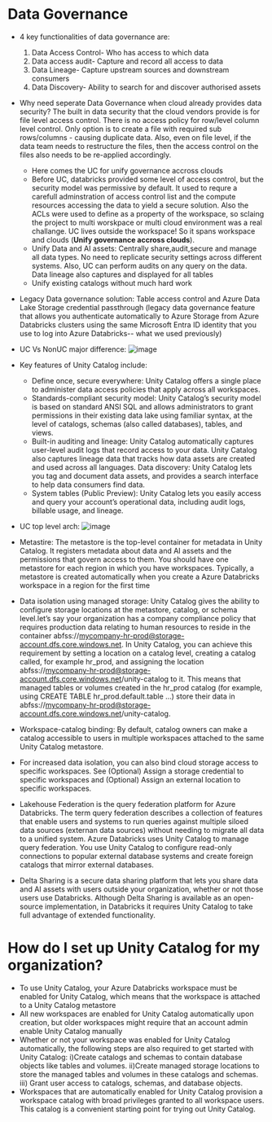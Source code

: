 # Data Governance
* 4 key functionalities of data governance are:
  1. Data Access Control- Who has access to which data
  2. Data access audit- Capture and record all access to data
  3. Data Lineage- Capture upstream sources and downstream consumers
  4. Data Discovery- Ability to search for and discover authorised assets
* Why need seperate Data Governance when cloud already provides data security?
    The built in data security that the cloud vendors provide is for file level access control. There is no access policy for row/level column level control. Only option is to create a file with required sub rows/columns - causing duplicate data. Also, even on file level, if the data team needs to restructure the files, then the access control on the files also needs to be re-applied accordingly.
  * Here comes the UC for unify governance accross clouds
  * Before UC, databricks provided some level of access control, but the security model was permissive by default. It used to requre a carefull adminstration of access control list and the compute resources accessing the data to yield a secure solution. Also the ACLs were used to define as a property of the workspace, so sclaing the project to multi worskpace or multi cloud environment was a real challange. UC lives outside the workspace! So it spans workspace and clouds (__Unify governance accross clouds__).
  * Unify Data and AI assets: Centrally share,audit,secure and manage all data types. No need to replicate security settings across different systems. Also, UC can perform audits on any query on the data. Data lineage also captures and displayed for all tables
  * Unify existing catalogs without much hard work
* Legacy Data governance solution: Table access control and Azure Data Lake Storage credential passthrough (legacy data governance feature that allows you authenticate automatically to Azure Storage from Azure Databricks clusters using the same Microsoft Entra ID identity that you use to log into Azure Databricks-- what we used previously)
* UC Vs NonUC major difference:
![image](https://github.com/user-attachments/assets/798cda58-d243-4e73-925f-bbdcb33bfbf5)

* Key features of Unity Catalog include:
  * Define once, secure everywhere: Unity Catalog offers a single place to administer data access policies that apply across all workspaces.
  * Standards-compliant security model: Unity Catalog’s security model is based on standard ANSI SQL and allows administrators to grant permissions in their existing data lake using familiar syntax, at the level of catalogs, schemas (also called databases), tables, and views.
  * Built-in auditing and lineage: Unity Catalog automatically captures user-level audit logs that record access to your data. Unity Catalog also captures lineage data that tracks how data assets are created and used across all languages.
Data discovery: Unity Catalog lets you tag and document data assets, and provides a search interface to help data consumers find data.
  * System tables (Public Preview): Unity Catalog lets you easily access and query your account’s operational data, including audit logs, billable usage, and lineage.

* UC top level arch:
  ![image](https://github.com/user-attachments/assets/6650120d-d260-4caa-8638-d32f69297d86)

* Metastire: The metastore is the top-level container for metadata in Unity Catalog. It registers metadata about data and AI assets and the permissions that govern access to them. You should have one metastore for each region in which you have workspaces. Typically, a metastore is created automatically when you create a Azure Databricks workspace in a region for the first time
* Data isolation using managed storage: Unity Catalog gives the ability to configure storage locations at the metastore, catalog, or schema level.let’s say your organization has a company compliance policy that requires production data relating to human resources to reside in the container abfss://mycompany-hr-prod@storage-account.dfs.core.windows.net. In Unity Catalog, you can achieve this requirement by setting a location on a catalog level, creating a catalog called, for example hr_prod, and assigning the location abfss://mycompany-hr-prod@storage-account.dfs.core.windows.net/unity-catalog to it. This means that managed tables or volumes created in the hr_prod catalog (for example, using CREATE TABLE hr_prod.default.table …) store their data in abfss://mycompany-hr-prod@storage-account.dfs.core.windows.net/unity-catalog.
* Workspace-catalog binding: By default, catalog owners can make a catalog accessible to users in multiple workspaces attached to the same Unity Catalog metastore.
* For increased data isolation, you can also bind cloud storage access to specific workspaces. See (Optional) Assign a storage credential to specific workspaces and (Optional) Assign an external location to specific workspaces.
* Lakehouse Federation is the query federation platform for Azure Databricks. The term query federation describes a collection of features that enable users and systems to run queries against multiple siloed data sources (externan data sources) without needing to migrate all data to a unified system. Azure Databricks uses Unity Catalog to manage query federation. You use Unity Catalog to configure read-only connections to popular external database systems and create foreign catalogs that mirror external databases.
* Delta Sharing is a secure data sharing platform that lets you share data and AI assets with users outside your organization, whether or not those users use Databricks. Although Delta Sharing is available as an open-source implementation, in Databricks it requires Unity Catalog to take full advantage of extended functionality.

# How do I set up Unity Catalog for my organization?
  * To use Unity Catalog, your Azure Databricks workspace must be enabled for Unity Catalog, which means that the workspace is attached to a Unity Catalog metastore
  * All new workspaces are enabled for Unity Catalog automatically upon creation, but older workspaces might require that an account admin enable Unity Catalog manually
  * Whether or not your workspace was enabled for Unity Catalog automatically, the following steps are also required to get started with Unity Catalog: i)Create catalogs and schemas to contain database objects like tables and volumes.
ii)Create managed storage locations to store the managed tables and volumes in these catalogs and schemas. iii) Grant user access to catalogs, schemas, and database objects.
  * Workspaces that are automatically enabled for Unity Catalog provision a workspace catalog with broad privileges granted to all workspace users. This catalog is a convenient starting point for trying out Unity Catalog.

